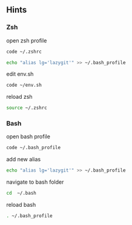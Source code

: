 ## Hints

### Zsh

open zsh profile

```sh
code ~/.zshrc
```

```sh
echo "alias lg='lazygit'" >> ~/.bash_profile
```

edit env.sh

```zsh
code ~/env.sh
```

reload zsh

```zsh
source ~/.zshrc
```

### Bash 

open bash profile

```sh
code ~/.bash_profile
```

add new alias

```sh
echo "alias lg='lazygit'" >> ~/.bash_profile
```

navigate to bash folder

```sh
cd  ~/.bash
```

reload bash

```sh
. ~/.bash_profile
```
